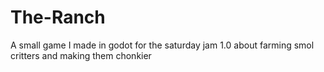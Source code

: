# The-Ranch
A small game I made in godot for the saturday jam 1.0 about farming smol critters and making them chonkier

